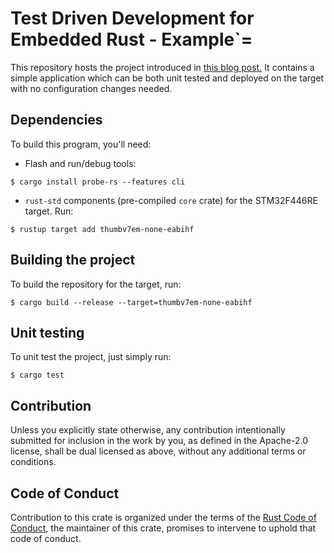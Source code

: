 # Test Driven Development for Embedded Rust - Example`=

This repository hosts the project introduced in [this blog post.][link]
It contains a simple application which can be both unit tested and deployed on the target with no configuration changes needed.

## Dependencies

To build this program, you'll need:

- Flash and run/debug tools:
``` console
$ cargo install probe-rs --features cli
```

- `rust-std` components (pre-compiled `core` crate) for the STM32F446RE
  target. Run:
  
``` console
$ rustup target add thumbv7em-none-eabihf
```

## Building the project
To build the repository for the target, run:
``` console
$ cargo build --release --target=thumbv7em-none-eabihf
```

## Unit testing
To unit test the project, just simply run:
``` console
$ cargo test
```


## Contribution

Unless you explicitly state otherwise, any contribution intentionally submitted
for inclusion in the work by you, as defined in the Apache-2.0 license, shall be
dual licensed as above, without any additional terms or conditions.

## Code of Conduct

Contribution to this crate is organized under the terms of the [Rust Code of
Conduct][CoC], the maintainer of this crate, promises
to intervene to uphold that code of conduct.

[link]: https://hackaday.io/page/21907-test-driven-embedded-rust-development-tutorial
[CoC]: https://www.rust-lang.org/policies/code-of-conduct
